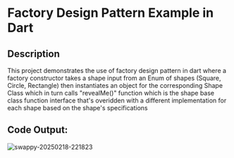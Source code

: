 # Factory Design Pattern Example in Dart

## Description
This project demonstrates the use of factory design pattern in dart where a factory constructor takes a shape input from an Enum of shapes (Square, Circle, Rectangle) 
then instantiates an object for the corresponding Shape Class which in turn calls "revealMe()" function which is the shape base class function interface that's overidden with a different implementation for each shape based on the shape's specifications
## Code Output:
![swappy-20250218-221823](https://github.com/user-attachments/assets/99e895ca-2c0f-4a3e-8fa9-d8add3bd0ced)
